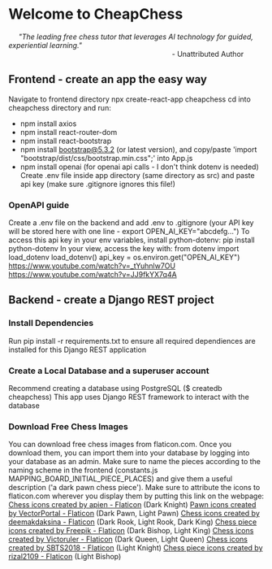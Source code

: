 # Welcome to CheapChess
&nbsp;&nbsp;&nbsp;&nbsp;&nbsp;_"The leading free chess tutor that leverages AI technology for guided, experiential learning."_\
                       - Unattributed Author

## Frontend - create an app the easy way
Navigate to frontend directory
npx create-react-app cheapchess
cd into cheapchess directory and run:
  - npm install axios
  - npm install react-router-dom
  - npm install react-bootstrap
  - npm install bootstrap@5.3.2 (or latest version), and copy/paste 'import "bootstrap/dist/css/bootstrap.min.css";' into App.js
  - npm install openai (for openai api calls - I don't think dotenv is needed)
Create .env file inside app directory (same directory as src) and paste api key (make sure .gitignore ignores this file!)

### OpenAPI guide
Create a .env file on the backend and add .env to .gitignore (your API key
will be stored here with one line - export OPEN_AI_KEY="abcdefg...")
To access this api key in your env variables, install python-dotenv:
pip install python-dotenv
In your view, access the key with:
from dotenv import load_dotenv
load_dotenv()
api_key = os.environ.get("OPEN_AI_KEY")
https://www.youtube.com/watch?v=_tYuhnlw7OU
https://www.youtube.com/watch?v=JJ9fkYX7q4A

## Backend - create a Django REST project
### Install Dependencies
Run pip install -r requirements.txt to ensure all required dependiences are installed
for this Django REST application

### Create a Local Database and a superuser account
Recommend creating a database using PostgreSQL ($ createdb cheapchess)
This app uses Django REST framework to interact with the database

### Download Free Chess Images
You can download free chess images from flaticon.com.  Once you download them, you can import them into your database
by logging into your database as an admin.  Make sure to name the pieces according to the naming scheme in the frontend
(constants.js  MAPPING_BOARD_INITIAL_PIECE_PLACES) and give them a useful description ('a dark pawn chess piece').
Make sure to attribute the icons to flaticon.com wherever you display them by putting this link on the webpage:
<a href="https://www.flaticon.com/free-icons/chess" title="chess icons">Chess icons created by apien - Flaticon</a> (Dark Knight)
<a href="https://www.flaticon.com/free-icons/pawn" title="pawn icons">Pawn icons created by VectorPortal - Flaticon</a> (Dark Pawn, Light Pawn)
<a href="https://www.flaticon.com/free-icons/chess" title="chess icons">Chess icons created by deemakdaksina - Flaticon</a> (Dark Rook, Light Rook, Dark King)
<a href="https://www.flaticon.com/free-icons/chess-piece" title="chess piece icons">Chess piece icons created by Freepik - Flaticon</a> (Dark Bishop, Light King)
<a href="https://www.flaticon.com/free-icons/chess" title="chess icons">Chess icons created by Victoruler - Flaticon</a> (Dark Queen, Light Queen)
<a href="https://www.flaticon.com/free-icons/chess" title="chess icons">Chess icons created by SBTS2018 - Flaticon</a> (Light Knight)
<a href="https://www.flaticon.com/free-icons/chess-piece" title="chess piece icons">Chess piece icons created by rizal2109 - Flaticon</a> (Light Bishop)


